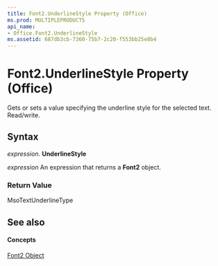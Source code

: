 ```yaml
---
title: Font2.UnderlineStyle Property (Office)
ms.prod: MULTIPLEPRODUCTS
api_name:
- Office.Font2.UnderlineStyle
ms.assetid: 687db3cb-7360-75b7-2c20-f553bb25e8b4
---
```



# Font2.UnderlineStyle Property (Office)

Gets or sets a value specifying the underline style for the selected text. Read/write.


## Syntax

 _expression_. **UnderlineStyle**

 _expression_ An expression that returns a **Font2** object.


### Return Value

MsoTextUnderlineType


## See also


#### Concepts


[Font2 Object](font2-object-office.md)

